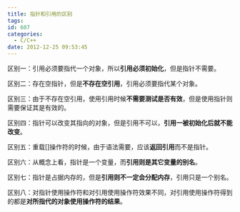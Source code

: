 ```yaml
---
title: 指针和引用的区别
tags:
id: 607
categories:
  - C/C++
date: 2012-12-25 09:53:45
---
```


区别一：引用必须要指代一个对象，所以**引用必须初始化**，但是指针不需要。

区别二：存在空指针，但是**不存在空引用**，引用必须要指代某个对象。

区别三：由于不存在空引用，使用引用时候**不需要测试是否有效**，但是使用指针则需要保证其是有效的。

区别四：指针可以改变其指向的对象，但是引用不可以，**引用一被初始化后就不能改变**。

区别五：重载[]操作符的时候，由于语法需要，应该**返回引用**而不是指针。

区别六：从概念上看，指针是一个变量，而**引用则是其它变量的别名**。

区别七：指针是占据内存的，但是**引用则不一定会分配内存**，引用只是一个别名。

区别八：对指针使用操作符和对引用使用操作符效果不同，对引用使用操作符得到的都是**对所指代的对象使用操作符的结果**。